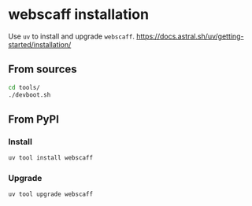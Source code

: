 # webscaff installation

Use `uv` to install and upgrade `webscaff`.
https://docs.astral.sh/uv/getting-started/installation/

## From sources

```bash
cd tools/
./devboot.sh
```

## From PyPI

### Install

```bash
uv tool install webscaff
```

### Upgrade

```bash
uv tool upgrade webscaff
```
